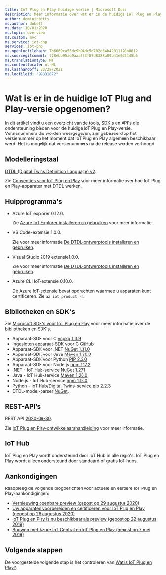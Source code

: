 ```yaml
---
title: IoT Plug en Play huidige versie | Microsoft Docs
description: Meer informatie over wat er in de huidige IoT Plug en Play-versie is opgenomen.
author: dominicbetts
ms.author: dobett
ms.date: 10/01/2020
ms.topic: overview
ms.custom: mvc
ms.service: iot-pnp
services: iot-pnp
ms.openlocfilehash: 7b6669ca55dc9b94dc5d702e54b42011120b8812
ms.sourcegitcommit: f28ebb95ae9aaaff3f87d8388a09b41e0b3445b5
ms.translationtype: MT
ms.contentlocale: nl-NL
ms.lasthandoff: 03/29/2021
ms.locfileid: "99831872"
---
```

# <a name="what-is-in-the-current-iot-plug-and-play-release"></a>Wat is er in de huidige IoT Plug and Play-versie opgenomen?

In dit artikel vindt u een overzicht van de tools, SDK's en API's die ondersteuning bieden voor de huidige IoT Plug en Play-versie. Versienummers die worden weergegeven, zijn gebaseerd op het versienummer op het moment dat IoT Plug en Play algemeen beschikbaar werd. Het is mogelijk dat versienummers na de release worden verhoogd.

## <a name="modeling-language"></a>Modelleringstaal

[DTDL (Digital Twins Definition Language) v2](https://github.com/Azure/opendigitaltwins-dtdl).

Zie [Conventies voor IoT Plug en Play](concepts-convention.md) voor meer informatie over hoe IoT Plug en Play-apparaten met DTDL werken.

## <a name="tools-and-utilities"></a>Hulpprogramma's

- Azure IoT explorer 0.12.0.

    Zie [Azure IoT Explorer installeren en gebruiken](howto-use-iot-explorer.md) voor meer informatie.

- VS Code-extensie 1.0.0.

    Zie voor meer informatie [De DTDL-ontwerptools installeren en gebruiken](howto-use-dtdl-authoring-tools.md).

- Visual Studio 2019 extensie1.0.0.

    Zie voor meer informatie [De DTDL-ontwerptools installeren en gebruiken](howto-use-dtdl-authoring-tools.md).

- Azure CLI IoT-extensie 0.10.0.

    De Azure IoT-extensie bevat opdrachten waarmee u apparaten kunt certificeren. Zie `az iot product -h`.

## <a name="libraries-and-sdks"></a>Bibliotheken en SDK's

Zie [Microsoft SDK's voor IoT Plug en Play](libraries-sdks.md) voor meer informatie over de bibliotheken en SDK's.

- Apparaat-SDK voor C [vcpkg 1.3.9](https://github.com/Azure/azure-iot-sdk-c/blob/master/doc/setting_up_vcpkg.md)
- Ingesloten apparaat-SDK voor C [GitHub](https://github.com/Azure/azure-sdk-for-c/)
- Apparaat-SDK voor .NET [NuGet 1.31.0](https://www.nuget.org/packages/Microsoft.Azure.Devices.Client)
- Apparaat-SDK voor Java [Maven 1.26.0](https://mvnrepository.com/artifact/com.microsoft.azure.sdk.iot/iot-device-client)
- Apparaat-SDK voor Python [PIP 2.3.0](https://pypi.org/project/azure-iot-device/)
- Apparaat-SDK voor Node.js [npm 1.17.2](https://www.npmjs.com/package/azure-iot-device)
- .NET - IoT Hub-service [NuGet 1.27.1](https://www.nuget.org/packages/Microsoft.Azure.Devices )
- Java - IoT Hub-service [Maven 1.26.0](https://mvnrepository.com/artifact/com.microsoft.azure.sdk.iot/iot-service-client/1.26.0)
- Node.js - IoT Hub-service [npm 1.13.0](https://www.npmjs.com/package/azure-iothub)
- Python - IoT Hub/Digital Twins-service [pip 2.2.3](https://pypi.org/project/azure-iot-hub)
- DTDL-model-parser [NuGet](https://www.nuget.org/packages/Microsoft.Azure.DigitalTwins.Parser).

## <a name="rest-apis"></a>REST-API’s

REST API [2020-09-30](/rest/api/iothub).

Zie [IoT Plug en Play-ontwikkelaarshandleiding](concepts-developer-guide-service.md) voor meer informatie.

## <a name="iot-hub"></a>IoT Hub

IoT Plug en Play wordt ondersteund door IoT Hub in alle regio's. IoT Plug en Play wordt alleen ondersteund door standaard of gratis IoT-hubs.

## <a name="announcements"></a>Aankondigingen

Raadpleeg de volgende blogberichten voor actuele en eerdere IoT Plug en Play-aankondigingen:

- [Vernieuwing openbare preview (gepost op 29 augustus 2020)](https://techcommunity.microsoft.com/t5/internet-of-things/add-quot-plug-and-play-quot-to-your-iot-solutions/ba-p/1548531)
- [Uw apparaten voorbereiden en certificeren voor IoT Plug en Play (gepost op 26 augustus 2020)](https://azure.microsoft.com/blog/prepare-and-certify-your-devices-for-iot-plug-and-play/)
- [IoT Plug en Play is nu beschikbaar als preview (gepost op 22 augustus 2019)](https://azure.microsoft.com/blog/iot-plug-and-play-is-now-available-in-preview/)
- [Bouwen met Azure IoT Central en IoT Plug en Play (gepost op 7 mei 2019)](https://azure.microsoft.com/blog/build-with-azure-iot-central-and-iot-plug-and-play/)

## <a name="next-steps"></a>Volgende stappen

De voorgestelde volgende stap is het controleren van [Wat is IoT Plug en Play?](overview-iot-plug-and-play.md).